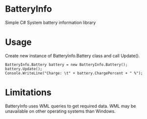 # BatteryInfo
Simple C# System battery information library
# Usage
Create new instance of BatteryInfo.Battery class and call Update().
~~~~
BatteryInfo.Battery battery = new BatteryInfo.Battery();
battery.Update();
Console.WriteLine("Charge: \t" + battery.ChargePercent + " %");
~~~~
# Limitations
BatteryInfo uses WML queries to get required data. WML may be unavailable on other operating systems than Windows.

